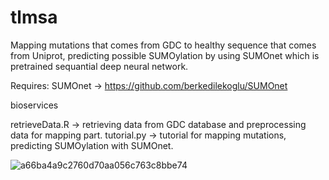 # tlmsa

Mapping mutations that comes from GDC to healthy sequence that comes from Uniprot, predicting possible SUMOylation by using SUMOnet which is pretrained sequantial deep neural network.

Requires:
SUMOnet -> https://github.com/berkedilekoglu/SUMOnet


bioservices 


retrieveData.R -> retrieving data from GDC database and preprocessing data for mapping part.
tutorial.py -> tutorial for mapping mutations, predicting SUMOylation with SUMOnet.



![a66ba4a9c2760d70aa056c763c8bbe74](https://user-images.githubusercontent.com/72014272/185979245-6eaf46f0-98d7-4a18-9de6-007cdfaaddd5.gif)
